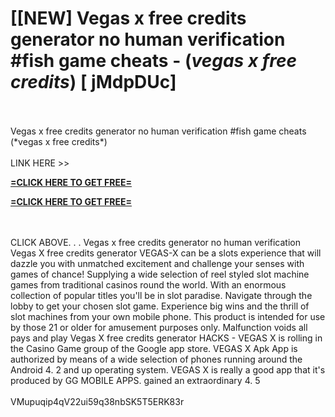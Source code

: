 # [[NEW] Vegas x free credits generator no human verification #fish game cheats - (*vegas x free credits*) [ jMdpDUc]
<br>
<br>Vegas x free credits generator no human verification #fish game cheats (*vegas x free credits*)
<br>
<br>LINK HERE >> 

**[=CLICK HERE TO GET FREE=](https://www.google.com/url?q=https%3A%2F%2Fappbitly.com%2FuxHKU)**


**[=CLICK HERE TO GET FREE=](https://www.google.com/url?q=https%3A%2F%2Fappbitly.com%2FuxHKU)**


<br>
<br>CLICK ABOVE. . .  Vegas x free credits generator no human verification Vegas X free credits generator VEGAS-X can be a slots experience that will dazzle you with unmatched excitement and challenge your senses with games of chance! Supplying a wide selection of reel styled slot machine games from traditional casinos round the world. With an enormous collection of popular titles you'll be in slot paradise.  Navigate through the lobby to get your chosen slot game.  Experience big wins and the thrill of slot machines from your own mobile phone.  This product is intended for use by those 21 or older for amusement purposes only.  Malfunction voids all pays and play Vegas X free credits generator HACKS - VEGAS X is rolling in the Casino Game group of the Google app store. VEGAS X Apk App is authorized by means of a wide selection of phones running around the Android 4. 2 and up operating system.  VEGAS X is really a good app that it's produced by GG MOBILE APPS.  gained an extraordinary 4. 5
<br>
<br>VMupuqip4qV22ui59q38nbSK5T5ERK83r
<br>
